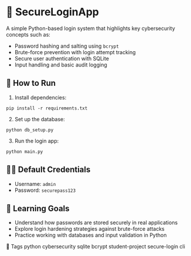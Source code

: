 
# 🔐 SecureLoginApp

A simple Python-based login system that highlights key cybersecurity concepts such as:

- Password hashing and salting using `bcrypt`
- Brute-force prevention with login attempt tracking
- Secure user authentication with SQLite
- Input handling and basic audit logging

## 🚀 How to Run

1. Install dependencies:
```
pip install -r requirements.txt
```

2. Set up the database:
```
python db_setup.py
```

3. Run the login app:
```
python main.py
```

## 👨‍💻 Default Credentials
- Username: `admin`
- Password: `securepass123`

## 🧠 Learning Goals
- Understand how passwords are stored securely in real applications
- Explore login hardening strategies against brute-force attacks
- Practice working with databases and input validation in Python

📌 Tags
python cybersecurity sqlite bcrypt student-project secure-login cli
